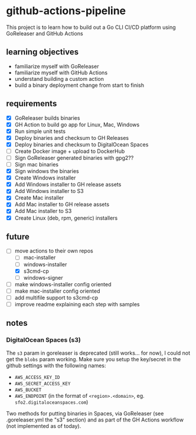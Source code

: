 # github-actions-pipeline
This project is to learn how to build out a Go CLI CI/CD platform using GoReleaser and GitHub Actions

## learning objectives

- familiarize myself with GoReleaser
- familiarize myself with GitHub Actions
 - understand building a custom action
- build a binary deployment change from start to finish

## requirements

- [x] GoReleaser builds binaries
- [x] GH Action to build go app for Linux, Mac, Windows
- [x] Run simple unit tests
- [x] Deploy binaries and checksum to GH Releases
- [x] Deploy binaries and checksum to DigitalOcean Spaces
- [ ] Create Docker image + upload to DockerHub
- [ ] Sign GoReleaser generated binaries with gpg2??
- [ ] Sign mac binaries
- [x] Sign windows the binaries
- [x] Create Windows installer
- [x] Add Windows installer to GH release assets
- [x] Add Windows installer to S3
- [x] Create Mac installer
- [x] Add Mac installer to GH release assets
- [x] Add Mac installer to S3
- [x] Create Linux (deb, rpm, generic) installers

## future
- [ ] move actions to their own repos
    - [ ] mac-installer
    - [ ] windows-installer
    - [x] s3cmd-cp
    - [ ] windows-signer
- [ ] make windows-installer config oriented
- [ ] make mac-installer config oriented
- [ ] add multifile support to s3cmd-cp
- [ ] improve readme explaining each step with samples

## notes

### DigitalOcean Spaces (s3)
The `s3` param in goreleaser is deprecated (still works... for now), I could not get the `blobs` param working. Make sure you setup the key/secret in the github settings with the following names:
- `AWS_ACCESS_KEY_ID`
- `AWS_SECRET_ACCESS_KEY`
- `AWS_BUCKET`
- `AWS_ENDPOINT` (in the format of `<region>.<domain>`, eg. `sfo2.digitaloceanspaces.com`)

Two methods for putting binaries in Spaces, via GoReleaser (see .goreleaser.yml the "s3" section) and as part of the GH Actions workflow (not implemented as of today). 